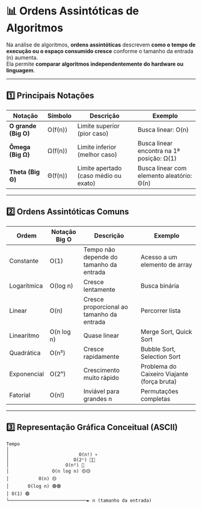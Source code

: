 # 📊 Ordens Assintóticas de Algoritmos

Na análise de algoritmos, **ordens assintóticas** descrevem **como o tempo de execução ou o espaço consumido cresce** conforme o tamanho da entrada (n) aumenta.  
Ela permite **comparar algoritmos independentemente do hardware ou linguagem**.

---

## 1️⃣ Principais Notações

| Notação | Símbolo | Descrição | Exemplo |
|---------|---------|-----------|---------|
| **O grande (Big O)** | O(f(n)) | Limite superior (pior caso) | Busca linear: O(n) |
| **Ômega (Big Ω)** | Ω(f(n)) | Limite inferior (melhor caso) | Busca linear encontra na 1ª posição: Ω(1) |
| **Theta (Big Θ)** | Θ(f(n)) | Limite apertado (caso médio ou exato) | Busca linear com elemento aleatório: Θ(n) |

---

## 2️⃣ Ordens Assintóticas Comuns

| Ordem | Notação Big O | Descrição | Exemplo |
|-------|---------------|-----------|---------|
| Constante | O(1) | Tempo não depende do tamanho da entrada | Acesso a um elemento de array |
| Logarítmica | O(log n) | Cresce lentamente | Busca binária |
| Linear | O(n) | Cresce proporcional ao tamanho da entrada | Percorrer lista |
| Linearitmo | O(n log n) | Quase linear | Merge Sort, Quick Sort |
| Quadrática | O(n²) | Cresce rapidamente | Bubble Sort, Selection Sort |
| Exponencial | O(2ⁿ) | Crescimento muito rápido | Problema do Caixeiro Viajante (força bruta) |
| Fatorial | O(n!) | Inviável para grandes n | Permutações completas |

---

## 3️⃣ Representação Gráfica Conceitual (ASCII)

```text
Tempo
│
│                          O(n!) 💀
│                        O(2ⁿ) 🔴🔴
│                     O(n²) 🔴
│                O(n log n) 🟡🟡
│           O(n) 🟡
│       O(log n) 🟢🟢
│ O(1) 🟢
└─────────────────────────────► n (tamanho da entrada)

